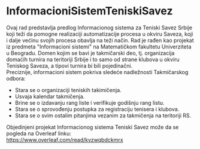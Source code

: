 # InformacioniSistemTeniskiSavez

Ovaj rad predstavlja predlog Informacionog sistema za Teniski Savez Srbije koji teži da pomogne realizaciji automatizacije procesa u okviru Saveza, koji i dalje većinu svojih procesa obavlja na teži način. Rad je rađen kao projekat iz predmeta "Informacioni sistemi" na Matematičkom fakultetu Univerziteta u Beogradu. Domen kojim se bavi je takmičarski deo, tj. organizacija domaćih turnira na teritoriji Srbije i to samo od strane klubova u okviru Teniskog Saveza, a tipovi turnira bi bili pojedinačni.  
Preciznije, informacioni sistem pokriva sledeće nadležnosti Takmičarskog odbora:
* Stara se o organizaciji teniskih takimičenja.
* Usvaja kalendar takmičenja.
* Brine se o izdavanju rang liste i verifikuje godišnju rang listu.
* Stara se o sprovođenju postupka za registraciju tenisera i klubova.
* Stara se o svim ostalim pitanjima vezanim za takmičenja na teritoriji RS.

  
 Objedinjeni projekat Informacionog sistema Teniski Savez može da se pogleda na Overleaf linku:  
 https://www.overleaf.com/read/kvzwqbdckmrx
